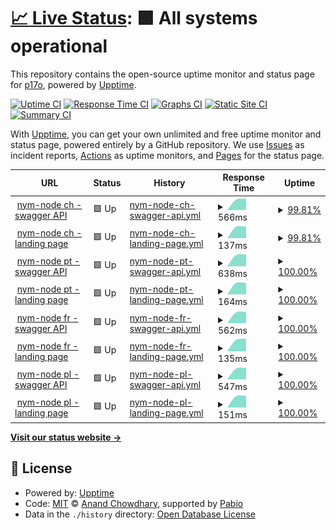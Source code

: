 # [📈 Live Status](https://status.p17o.com): <!--live status--> **🟩 All systems operational**

This repository contains the open-source uptime monitor and status page for [p17o](https://status.p17o.com), powered by [Upptime](https://github.com/upptime/upptime).

[![Uptime CI](https://github.com/p17o/nym-nodes-upptime/workflows/Uptime%20CI/badge.svg)](https://github.com/p17o/nym-nodes-upptime/actions?query=workflow%3A%22Uptime+CI%22)
[![Response Time CI](https://github.com/p17o/nym-nodes-upptime/workflows/Response%20Time%20CI/badge.svg)](https://github.com/p17o/nym-nodes-upptime/actions?query=workflow%3A%22Response+Time+CI%22)
[![Graphs CI](https://github.com/p17o/nym-nodes-upptime/workflows/Graphs%20CI/badge.svg)](https://github.com/p17o/nym-nodes-upptime/actions?query=workflow%3A%22Graphs+CI%22)
[![Static Site CI](https://github.com/p17o/nym-nodes-upptime/workflows/Static%20Site%20CI/badge.svg)](https://github.com/p17o/nym-nodes-upptime/actions?query=workflow%3A%22Static+Site+CI%22)
[![Summary CI](https://github.com/p17o/nym-nodes-upptime/workflows/Summary%20CI/badge.svg)](https://github.com/p17o/nym-nodes-upptime/actions?query=workflow%3A%22Summary+CI%22)

With [Upptime](https://upptime.js.org), you can get your own unlimited and free uptime monitor and status page, powered entirely by a GitHub repository. We use [Issues](https://github.com/p17o/nym-nodes-upptime/issues) as incident reports, [Actions](https://github.com/p17o/nym-nodes-upptime/actions) as uptime monitors, and [Pages](https://status.p17o.com) for the status page.

<!--start: status pages-->
<!-- This summary is generated by Upptime (https://github.com/upptime/upptime) -->
<!-- Do not edit this manually, your changes will be overwritten -->
<!-- prettier-ignore -->
| URL | Status | History | Response Time | Uptime |
| --- | ------ | ------- | ------------- | ------ |
| <img alt="" src="https://icons.duckduckgo.com/ip3/nym-exit.ch-node1.p17o.com.ico" height="13"> [nym-node ch - swagger API](https://nym-exit.ch-node1.p17o.com/api/v1/swagger/#/) | 🟩 Up | [nym-node-ch-swagger-api.yml](https://github.com/p17o/nym-nodes-upptime/commits/HEAD/history/nym-node-ch-swagger-api.yml) | <details><summary><img alt="Response time graph" src="./graphs/nym-node-ch-swagger-api/response-time-week.png" height="20"> 566ms</summary><br><a href="https://status.p17o.com/history/nym-node-ch-swagger-api"><img alt="Response time 566" src="https://img.shields.io/endpoint?url=https%3A%2F%2Fraw.githubusercontent.com%2Fp17o%2Fnym-nodes-upptime%2FHEAD%2Fapi%2Fnym-node-ch-swagger-api%2Fresponse-time.json"></a><br><a href="https://status.p17o.com/history/nym-node-ch-swagger-api"><img alt="24-hour response time 516" src="https://img.shields.io/endpoint?url=https%3A%2F%2Fraw.githubusercontent.com%2Fp17o%2Fnym-nodes-upptime%2FHEAD%2Fapi%2Fnym-node-ch-swagger-api%2Fresponse-time-day.json"></a><br><a href="https://status.p17o.com/history/nym-node-ch-swagger-api"><img alt="7-day response time 566" src="https://img.shields.io/endpoint?url=https%3A%2F%2Fraw.githubusercontent.com%2Fp17o%2Fnym-nodes-upptime%2FHEAD%2Fapi%2Fnym-node-ch-swagger-api%2Fresponse-time-week.json"></a><br><a href="https://status.p17o.com/history/nym-node-ch-swagger-api"><img alt="30-day response time 566" src="https://img.shields.io/endpoint?url=https%3A%2F%2Fraw.githubusercontent.com%2Fp17o%2Fnym-nodes-upptime%2FHEAD%2Fapi%2Fnym-node-ch-swagger-api%2Fresponse-time-month.json"></a><br><a href="https://status.p17o.com/history/nym-node-ch-swagger-api"><img alt="1-year response time 566" src="https://img.shields.io/endpoint?url=https%3A%2F%2Fraw.githubusercontent.com%2Fp17o%2Fnym-nodes-upptime%2FHEAD%2Fapi%2Fnym-node-ch-swagger-api%2Fresponse-time-year.json"></a></details> | <details><summary><a href="https://status.p17o.com/history/nym-node-ch-swagger-api">99.81%</a></summary><a href="https://status.p17o.com/history/nym-node-ch-swagger-api"><img alt="All-time uptime 99.81%" src="https://img.shields.io/endpoint?url=https%3A%2F%2Fraw.githubusercontent.com%2Fp17o%2Fnym-nodes-upptime%2FHEAD%2Fapi%2Fnym-node-ch-swagger-api%2Fuptime.json"></a><br><a href="https://status.p17o.com/history/nym-node-ch-swagger-api"><img alt="24-hour uptime 99.48%" src="https://img.shields.io/endpoint?url=https%3A%2F%2Fraw.githubusercontent.com%2Fp17o%2Fnym-nodes-upptime%2FHEAD%2Fapi%2Fnym-node-ch-swagger-api%2Fuptime-day.json"></a><br><a href="https://status.p17o.com/history/nym-node-ch-swagger-api"><img alt="7-day uptime 99.81%" src="https://img.shields.io/endpoint?url=https%3A%2F%2Fraw.githubusercontent.com%2Fp17o%2Fnym-nodes-upptime%2FHEAD%2Fapi%2Fnym-node-ch-swagger-api%2Fuptime-week.json"></a><br><a href="https://status.p17o.com/history/nym-node-ch-swagger-api"><img alt="30-day uptime 99.81%" src="https://img.shields.io/endpoint?url=https%3A%2F%2Fraw.githubusercontent.com%2Fp17o%2Fnym-nodes-upptime%2FHEAD%2Fapi%2Fnym-node-ch-swagger-api%2Fuptime-month.json"></a><br><a href="https://status.p17o.com/history/nym-node-ch-swagger-api"><img alt="1-year uptime 99.81%" src="https://img.shields.io/endpoint?url=https%3A%2F%2Fraw.githubusercontent.com%2Fp17o%2Fnym-nodes-upptime%2FHEAD%2Fapi%2Fnym-node-ch-swagger-api%2Fuptime-year.json"></a></details>
| <img alt="" src="https://icons.duckduckgo.com/ip3/nym-exit.ch-node1.p17o.com.ico" height="13"> [nym-node ch - landing page](https://nym-exit.ch-node1.p17o.com/) | 🟩 Up | [nym-node-ch-landing-page.yml](https://github.com/p17o/nym-nodes-upptime/commits/HEAD/history/nym-node-ch-landing-page.yml) | <details><summary><img alt="Response time graph" src="./graphs/nym-node-ch-landing-page/response-time-week.png" height="20"> 137ms</summary><br><a href="https://status.p17o.com/history/nym-node-ch-landing-page"><img alt="Response time 137" src="https://img.shields.io/endpoint?url=https%3A%2F%2Fraw.githubusercontent.com%2Fp17o%2Fnym-nodes-upptime%2FHEAD%2Fapi%2Fnym-node-ch-landing-page%2Fresponse-time.json"></a><br><a href="https://status.p17o.com/history/nym-node-ch-landing-page"><img alt="24-hour response time 126" src="https://img.shields.io/endpoint?url=https%3A%2F%2Fraw.githubusercontent.com%2Fp17o%2Fnym-nodes-upptime%2FHEAD%2Fapi%2Fnym-node-ch-landing-page%2Fresponse-time-day.json"></a><br><a href="https://status.p17o.com/history/nym-node-ch-landing-page"><img alt="7-day response time 137" src="https://img.shields.io/endpoint?url=https%3A%2F%2Fraw.githubusercontent.com%2Fp17o%2Fnym-nodes-upptime%2FHEAD%2Fapi%2Fnym-node-ch-landing-page%2Fresponse-time-week.json"></a><br><a href="https://status.p17o.com/history/nym-node-ch-landing-page"><img alt="30-day response time 137" src="https://img.shields.io/endpoint?url=https%3A%2F%2Fraw.githubusercontent.com%2Fp17o%2Fnym-nodes-upptime%2FHEAD%2Fapi%2Fnym-node-ch-landing-page%2Fresponse-time-month.json"></a><br><a href="https://status.p17o.com/history/nym-node-ch-landing-page"><img alt="1-year response time 137" src="https://img.shields.io/endpoint?url=https%3A%2F%2Fraw.githubusercontent.com%2Fp17o%2Fnym-nodes-upptime%2FHEAD%2Fapi%2Fnym-node-ch-landing-page%2Fresponse-time-year.json"></a></details> | <details><summary><a href="https://status.p17o.com/history/nym-node-ch-landing-page">99.81%</a></summary><a href="https://status.p17o.com/history/nym-node-ch-landing-page"><img alt="All-time uptime 99.81%" src="https://img.shields.io/endpoint?url=https%3A%2F%2Fraw.githubusercontent.com%2Fp17o%2Fnym-nodes-upptime%2FHEAD%2Fapi%2Fnym-node-ch-landing-page%2Fuptime.json"></a><br><a href="https://status.p17o.com/history/nym-node-ch-landing-page"><img alt="24-hour uptime 99.48%" src="https://img.shields.io/endpoint?url=https%3A%2F%2Fraw.githubusercontent.com%2Fp17o%2Fnym-nodes-upptime%2FHEAD%2Fapi%2Fnym-node-ch-landing-page%2Fuptime-day.json"></a><br><a href="https://status.p17o.com/history/nym-node-ch-landing-page"><img alt="7-day uptime 99.81%" src="https://img.shields.io/endpoint?url=https%3A%2F%2Fraw.githubusercontent.com%2Fp17o%2Fnym-nodes-upptime%2FHEAD%2Fapi%2Fnym-node-ch-landing-page%2Fuptime-week.json"></a><br><a href="https://status.p17o.com/history/nym-node-ch-landing-page"><img alt="30-day uptime 99.81%" src="https://img.shields.io/endpoint?url=https%3A%2F%2Fraw.githubusercontent.com%2Fp17o%2Fnym-nodes-upptime%2FHEAD%2Fapi%2Fnym-node-ch-landing-page%2Fuptime-month.json"></a><br><a href="https://status.p17o.com/history/nym-node-ch-landing-page"><img alt="1-year uptime 99.81%" src="https://img.shields.io/endpoint?url=https%3A%2F%2Fraw.githubusercontent.com%2Fp17o%2Fnym-nodes-upptime%2FHEAD%2Fapi%2Fnym-node-ch-landing-page%2Fuptime-year.json"></a></details>
| <img alt="" src="https://icons.duckduckgo.com/ip3/nym-exit.pt-node1.p17o.com.ico" height="13"> [nym-node pt - swagger API](https://nym-exit.pt-node1.p17o.com/api/v1/swagger/#/) | 🟩 Up | [nym-node-pt-swagger-api.yml](https://github.com/p17o/nym-nodes-upptime/commits/HEAD/history/nym-node-pt-swagger-api.yml) | <details><summary><img alt="Response time graph" src="./graphs/nym-node-pt-swagger-api/response-time-week.png" height="20"> 638ms</summary><br><a href="https://status.p17o.com/history/nym-node-pt-swagger-api"><img alt="Response time 638" src="https://img.shields.io/endpoint?url=https%3A%2F%2Fraw.githubusercontent.com%2Fp17o%2Fnym-nodes-upptime%2FHEAD%2Fapi%2Fnym-node-pt-swagger-api%2Fresponse-time.json"></a><br><a href="https://status.p17o.com/history/nym-node-pt-swagger-api"><img alt="24-hour response time 429" src="https://img.shields.io/endpoint?url=https%3A%2F%2Fraw.githubusercontent.com%2Fp17o%2Fnym-nodes-upptime%2FHEAD%2Fapi%2Fnym-node-pt-swagger-api%2Fresponse-time-day.json"></a><br><a href="https://status.p17o.com/history/nym-node-pt-swagger-api"><img alt="7-day response time 638" src="https://img.shields.io/endpoint?url=https%3A%2F%2Fraw.githubusercontent.com%2Fp17o%2Fnym-nodes-upptime%2FHEAD%2Fapi%2Fnym-node-pt-swagger-api%2Fresponse-time-week.json"></a><br><a href="https://status.p17o.com/history/nym-node-pt-swagger-api"><img alt="30-day response time 638" src="https://img.shields.io/endpoint?url=https%3A%2F%2Fraw.githubusercontent.com%2Fp17o%2Fnym-nodes-upptime%2FHEAD%2Fapi%2Fnym-node-pt-swagger-api%2Fresponse-time-month.json"></a><br><a href="https://status.p17o.com/history/nym-node-pt-swagger-api"><img alt="1-year response time 638" src="https://img.shields.io/endpoint?url=https%3A%2F%2Fraw.githubusercontent.com%2Fp17o%2Fnym-nodes-upptime%2FHEAD%2Fapi%2Fnym-node-pt-swagger-api%2Fresponse-time-year.json"></a></details> | <details><summary><a href="https://status.p17o.com/history/nym-node-pt-swagger-api">100.00%</a></summary><a href="https://status.p17o.com/history/nym-node-pt-swagger-api"><img alt="All-time uptime 100.00%" src="https://img.shields.io/endpoint?url=https%3A%2F%2Fraw.githubusercontent.com%2Fp17o%2Fnym-nodes-upptime%2FHEAD%2Fapi%2Fnym-node-pt-swagger-api%2Fuptime.json"></a><br><a href="https://status.p17o.com/history/nym-node-pt-swagger-api"><img alt="24-hour uptime 100.00%" src="https://img.shields.io/endpoint?url=https%3A%2F%2Fraw.githubusercontent.com%2Fp17o%2Fnym-nodes-upptime%2FHEAD%2Fapi%2Fnym-node-pt-swagger-api%2Fuptime-day.json"></a><br><a href="https://status.p17o.com/history/nym-node-pt-swagger-api"><img alt="7-day uptime 100.00%" src="https://img.shields.io/endpoint?url=https%3A%2F%2Fraw.githubusercontent.com%2Fp17o%2Fnym-nodes-upptime%2FHEAD%2Fapi%2Fnym-node-pt-swagger-api%2Fuptime-week.json"></a><br><a href="https://status.p17o.com/history/nym-node-pt-swagger-api"><img alt="30-day uptime 100.00%" src="https://img.shields.io/endpoint?url=https%3A%2F%2Fraw.githubusercontent.com%2Fp17o%2Fnym-nodes-upptime%2FHEAD%2Fapi%2Fnym-node-pt-swagger-api%2Fuptime-month.json"></a><br><a href="https://status.p17o.com/history/nym-node-pt-swagger-api"><img alt="1-year uptime 100.00%" src="https://img.shields.io/endpoint?url=https%3A%2F%2Fraw.githubusercontent.com%2Fp17o%2Fnym-nodes-upptime%2FHEAD%2Fapi%2Fnym-node-pt-swagger-api%2Fuptime-year.json"></a></details>
| <img alt="" src="https://icons.duckduckgo.com/ip3/nym-exit.pt-node1.p17o.com.ico" height="13"> [nym-node pt - landing page](https://nym-exit.pt-node1.p17o.com/) | 🟩 Up | [nym-node-pt-landing-page.yml](https://github.com/p17o/nym-nodes-upptime/commits/HEAD/history/nym-node-pt-landing-page.yml) | <details><summary><img alt="Response time graph" src="./graphs/nym-node-pt-landing-page/response-time-week.png" height="20"> 164ms</summary><br><a href="https://status.p17o.com/history/nym-node-pt-landing-page"><img alt="Response time 164" src="https://img.shields.io/endpoint?url=https%3A%2F%2Fraw.githubusercontent.com%2Fp17o%2Fnym-nodes-upptime%2FHEAD%2Fapi%2Fnym-node-pt-landing-page%2Fresponse-time.json"></a><br><a href="https://status.p17o.com/history/nym-node-pt-landing-page"><img alt="24-hour response time 122" src="https://img.shields.io/endpoint?url=https%3A%2F%2Fraw.githubusercontent.com%2Fp17o%2Fnym-nodes-upptime%2FHEAD%2Fapi%2Fnym-node-pt-landing-page%2Fresponse-time-day.json"></a><br><a href="https://status.p17o.com/history/nym-node-pt-landing-page"><img alt="7-day response time 164" src="https://img.shields.io/endpoint?url=https%3A%2F%2Fraw.githubusercontent.com%2Fp17o%2Fnym-nodes-upptime%2FHEAD%2Fapi%2Fnym-node-pt-landing-page%2Fresponse-time-week.json"></a><br><a href="https://status.p17o.com/history/nym-node-pt-landing-page"><img alt="30-day response time 164" src="https://img.shields.io/endpoint?url=https%3A%2F%2Fraw.githubusercontent.com%2Fp17o%2Fnym-nodes-upptime%2FHEAD%2Fapi%2Fnym-node-pt-landing-page%2Fresponse-time-month.json"></a><br><a href="https://status.p17o.com/history/nym-node-pt-landing-page"><img alt="1-year response time 164" src="https://img.shields.io/endpoint?url=https%3A%2F%2Fraw.githubusercontent.com%2Fp17o%2Fnym-nodes-upptime%2FHEAD%2Fapi%2Fnym-node-pt-landing-page%2Fresponse-time-year.json"></a></details> | <details><summary><a href="https://status.p17o.com/history/nym-node-pt-landing-page">100.00%</a></summary><a href="https://status.p17o.com/history/nym-node-pt-landing-page"><img alt="All-time uptime 100.00%" src="https://img.shields.io/endpoint?url=https%3A%2F%2Fraw.githubusercontent.com%2Fp17o%2Fnym-nodes-upptime%2FHEAD%2Fapi%2Fnym-node-pt-landing-page%2Fuptime.json"></a><br><a href="https://status.p17o.com/history/nym-node-pt-landing-page"><img alt="24-hour uptime 100.00%" src="https://img.shields.io/endpoint?url=https%3A%2F%2Fraw.githubusercontent.com%2Fp17o%2Fnym-nodes-upptime%2FHEAD%2Fapi%2Fnym-node-pt-landing-page%2Fuptime-day.json"></a><br><a href="https://status.p17o.com/history/nym-node-pt-landing-page"><img alt="7-day uptime 100.00%" src="https://img.shields.io/endpoint?url=https%3A%2F%2Fraw.githubusercontent.com%2Fp17o%2Fnym-nodes-upptime%2FHEAD%2Fapi%2Fnym-node-pt-landing-page%2Fuptime-week.json"></a><br><a href="https://status.p17o.com/history/nym-node-pt-landing-page"><img alt="30-day uptime 100.00%" src="https://img.shields.io/endpoint?url=https%3A%2F%2Fraw.githubusercontent.com%2Fp17o%2Fnym-nodes-upptime%2FHEAD%2Fapi%2Fnym-node-pt-landing-page%2Fuptime-month.json"></a><br><a href="https://status.p17o.com/history/nym-node-pt-landing-page"><img alt="1-year uptime 100.00%" src="https://img.shields.io/endpoint?url=https%3A%2F%2Fraw.githubusercontent.com%2Fp17o%2Fnym-nodes-upptime%2FHEAD%2Fapi%2Fnym-node-pt-landing-page%2Fuptime-year.json"></a></details>
| <img alt="" src="https://icons.duckduckgo.com/ip3/nym-exit.fr-node1.p17o.com.ico" height="13"> [nym-node fr - swagger API](https://nym-exit.fr-node1.p17o.com/api/v1/swagger/#/) | 🟩 Up | [nym-node-fr-swagger-api.yml](https://github.com/p17o/nym-nodes-upptime/commits/HEAD/history/nym-node-fr-swagger-api.yml) | <details><summary><img alt="Response time graph" src="./graphs/nym-node-fr-swagger-api/response-time-week.png" height="20"> 562ms</summary><br><a href="https://status.p17o.com/history/nym-node-fr-swagger-api"><img alt="Response time 562" src="https://img.shields.io/endpoint?url=https%3A%2F%2Fraw.githubusercontent.com%2Fp17o%2Fnym-nodes-upptime%2FHEAD%2Fapi%2Fnym-node-fr-swagger-api%2Fresponse-time.json"></a><br><a href="https://status.p17o.com/history/nym-node-fr-swagger-api"><img alt="24-hour response time 467" src="https://img.shields.io/endpoint?url=https%3A%2F%2Fraw.githubusercontent.com%2Fp17o%2Fnym-nodes-upptime%2FHEAD%2Fapi%2Fnym-node-fr-swagger-api%2Fresponse-time-day.json"></a><br><a href="https://status.p17o.com/history/nym-node-fr-swagger-api"><img alt="7-day response time 562" src="https://img.shields.io/endpoint?url=https%3A%2F%2Fraw.githubusercontent.com%2Fp17o%2Fnym-nodes-upptime%2FHEAD%2Fapi%2Fnym-node-fr-swagger-api%2Fresponse-time-week.json"></a><br><a href="https://status.p17o.com/history/nym-node-fr-swagger-api"><img alt="30-day response time 562" src="https://img.shields.io/endpoint?url=https%3A%2F%2Fraw.githubusercontent.com%2Fp17o%2Fnym-nodes-upptime%2FHEAD%2Fapi%2Fnym-node-fr-swagger-api%2Fresponse-time-month.json"></a><br><a href="https://status.p17o.com/history/nym-node-fr-swagger-api"><img alt="1-year response time 562" src="https://img.shields.io/endpoint?url=https%3A%2F%2Fraw.githubusercontent.com%2Fp17o%2Fnym-nodes-upptime%2FHEAD%2Fapi%2Fnym-node-fr-swagger-api%2Fresponse-time-year.json"></a></details> | <details><summary><a href="https://status.p17o.com/history/nym-node-fr-swagger-api">100.00%</a></summary><a href="https://status.p17o.com/history/nym-node-fr-swagger-api"><img alt="All-time uptime 100.00%" src="https://img.shields.io/endpoint?url=https%3A%2F%2Fraw.githubusercontent.com%2Fp17o%2Fnym-nodes-upptime%2FHEAD%2Fapi%2Fnym-node-fr-swagger-api%2Fuptime.json"></a><br><a href="https://status.p17o.com/history/nym-node-fr-swagger-api"><img alt="24-hour uptime 100.00%" src="https://img.shields.io/endpoint?url=https%3A%2F%2Fraw.githubusercontent.com%2Fp17o%2Fnym-nodes-upptime%2FHEAD%2Fapi%2Fnym-node-fr-swagger-api%2Fuptime-day.json"></a><br><a href="https://status.p17o.com/history/nym-node-fr-swagger-api"><img alt="7-day uptime 100.00%" src="https://img.shields.io/endpoint?url=https%3A%2F%2Fraw.githubusercontent.com%2Fp17o%2Fnym-nodes-upptime%2FHEAD%2Fapi%2Fnym-node-fr-swagger-api%2Fuptime-week.json"></a><br><a href="https://status.p17o.com/history/nym-node-fr-swagger-api"><img alt="30-day uptime 100.00%" src="https://img.shields.io/endpoint?url=https%3A%2F%2Fraw.githubusercontent.com%2Fp17o%2Fnym-nodes-upptime%2FHEAD%2Fapi%2Fnym-node-fr-swagger-api%2Fuptime-month.json"></a><br><a href="https://status.p17o.com/history/nym-node-fr-swagger-api"><img alt="1-year uptime 100.00%" src="https://img.shields.io/endpoint?url=https%3A%2F%2Fraw.githubusercontent.com%2Fp17o%2Fnym-nodes-upptime%2FHEAD%2Fapi%2Fnym-node-fr-swagger-api%2Fuptime-year.json"></a></details>
| <img alt="" src="https://icons.duckduckgo.com/ip3/nym-exit.fr-node1.p17o.com.ico" height="13"> [nym-node fr - landing page](https://nym-exit.fr-node1.p17o.com/) | 🟩 Up | [nym-node-fr-landing-page.yml](https://github.com/p17o/nym-nodes-upptime/commits/HEAD/history/nym-node-fr-landing-page.yml) | <details><summary><img alt="Response time graph" src="./graphs/nym-node-fr-landing-page/response-time-week.png" height="20"> 135ms</summary><br><a href="https://status.p17o.com/history/nym-node-fr-landing-page"><img alt="Response time 135" src="https://img.shields.io/endpoint?url=https%3A%2F%2Fraw.githubusercontent.com%2Fp17o%2Fnym-nodes-upptime%2FHEAD%2Fapi%2Fnym-node-fr-landing-page%2Fresponse-time.json"></a><br><a href="https://status.p17o.com/history/nym-node-fr-landing-page"><img alt="24-hour response time 96" src="https://img.shields.io/endpoint?url=https%3A%2F%2Fraw.githubusercontent.com%2Fp17o%2Fnym-nodes-upptime%2FHEAD%2Fapi%2Fnym-node-fr-landing-page%2Fresponse-time-day.json"></a><br><a href="https://status.p17o.com/history/nym-node-fr-landing-page"><img alt="7-day response time 135" src="https://img.shields.io/endpoint?url=https%3A%2F%2Fraw.githubusercontent.com%2Fp17o%2Fnym-nodes-upptime%2FHEAD%2Fapi%2Fnym-node-fr-landing-page%2Fresponse-time-week.json"></a><br><a href="https://status.p17o.com/history/nym-node-fr-landing-page"><img alt="30-day response time 135" src="https://img.shields.io/endpoint?url=https%3A%2F%2Fraw.githubusercontent.com%2Fp17o%2Fnym-nodes-upptime%2FHEAD%2Fapi%2Fnym-node-fr-landing-page%2Fresponse-time-month.json"></a><br><a href="https://status.p17o.com/history/nym-node-fr-landing-page"><img alt="1-year response time 135" src="https://img.shields.io/endpoint?url=https%3A%2F%2Fraw.githubusercontent.com%2Fp17o%2Fnym-nodes-upptime%2FHEAD%2Fapi%2Fnym-node-fr-landing-page%2Fresponse-time-year.json"></a></details> | <details><summary><a href="https://status.p17o.com/history/nym-node-fr-landing-page">100.00%</a></summary><a href="https://status.p17o.com/history/nym-node-fr-landing-page"><img alt="All-time uptime 100.00%" src="https://img.shields.io/endpoint?url=https%3A%2F%2Fraw.githubusercontent.com%2Fp17o%2Fnym-nodes-upptime%2FHEAD%2Fapi%2Fnym-node-fr-landing-page%2Fuptime.json"></a><br><a href="https://status.p17o.com/history/nym-node-fr-landing-page"><img alt="24-hour uptime 100.00%" src="https://img.shields.io/endpoint?url=https%3A%2F%2Fraw.githubusercontent.com%2Fp17o%2Fnym-nodes-upptime%2FHEAD%2Fapi%2Fnym-node-fr-landing-page%2Fuptime-day.json"></a><br><a href="https://status.p17o.com/history/nym-node-fr-landing-page"><img alt="7-day uptime 100.00%" src="https://img.shields.io/endpoint?url=https%3A%2F%2Fraw.githubusercontent.com%2Fp17o%2Fnym-nodes-upptime%2FHEAD%2Fapi%2Fnym-node-fr-landing-page%2Fuptime-week.json"></a><br><a href="https://status.p17o.com/history/nym-node-fr-landing-page"><img alt="30-day uptime 100.00%" src="https://img.shields.io/endpoint?url=https%3A%2F%2Fraw.githubusercontent.com%2Fp17o%2Fnym-nodes-upptime%2FHEAD%2Fapi%2Fnym-node-fr-landing-page%2Fuptime-month.json"></a><br><a href="https://status.p17o.com/history/nym-node-fr-landing-page"><img alt="1-year uptime 100.00%" src="https://img.shields.io/endpoint?url=https%3A%2F%2Fraw.githubusercontent.com%2Fp17o%2Fnym-nodes-upptime%2FHEAD%2Fapi%2Fnym-node-fr-landing-page%2Fuptime-year.json"></a></details>
| <img alt="" src="https://icons.duckduckgo.com/ip3/nym-exit.pl-node1.p17o.com.ico" height="13"> [nym-node pl - swagger API](https://nym-exit.pl-node1.p17o.com/api/v1/swagger/#/) | 🟩 Up | [nym-node-pl-swagger-api.yml](https://github.com/p17o/nym-nodes-upptime/commits/HEAD/history/nym-node-pl-swagger-api.yml) | <details><summary><img alt="Response time graph" src="./graphs/nym-node-pl-swagger-api/response-time-week.png" height="20"> 547ms</summary><br><a href="https://status.p17o.com/history/nym-node-pl-swagger-api"><img alt="Response time 547" src="https://img.shields.io/endpoint?url=https%3A%2F%2Fraw.githubusercontent.com%2Fp17o%2Fnym-nodes-upptime%2FHEAD%2Fapi%2Fnym-node-pl-swagger-api%2Fresponse-time.json"></a><br><a href="https://status.p17o.com/history/nym-node-pl-swagger-api"><img alt="24-hour response time 396" src="https://img.shields.io/endpoint?url=https%3A%2F%2Fraw.githubusercontent.com%2Fp17o%2Fnym-nodes-upptime%2FHEAD%2Fapi%2Fnym-node-pl-swagger-api%2Fresponse-time-day.json"></a><br><a href="https://status.p17o.com/history/nym-node-pl-swagger-api"><img alt="7-day response time 547" src="https://img.shields.io/endpoint?url=https%3A%2F%2Fraw.githubusercontent.com%2Fp17o%2Fnym-nodes-upptime%2FHEAD%2Fapi%2Fnym-node-pl-swagger-api%2Fresponse-time-week.json"></a><br><a href="https://status.p17o.com/history/nym-node-pl-swagger-api"><img alt="30-day response time 547" src="https://img.shields.io/endpoint?url=https%3A%2F%2Fraw.githubusercontent.com%2Fp17o%2Fnym-nodes-upptime%2FHEAD%2Fapi%2Fnym-node-pl-swagger-api%2Fresponse-time-month.json"></a><br><a href="https://status.p17o.com/history/nym-node-pl-swagger-api"><img alt="1-year response time 547" src="https://img.shields.io/endpoint?url=https%3A%2F%2Fraw.githubusercontent.com%2Fp17o%2Fnym-nodes-upptime%2FHEAD%2Fapi%2Fnym-node-pl-swagger-api%2Fresponse-time-year.json"></a></details> | <details><summary><a href="https://status.p17o.com/history/nym-node-pl-swagger-api">100.00%</a></summary><a href="https://status.p17o.com/history/nym-node-pl-swagger-api"><img alt="All-time uptime 100.00%" src="https://img.shields.io/endpoint?url=https%3A%2F%2Fraw.githubusercontent.com%2Fp17o%2Fnym-nodes-upptime%2FHEAD%2Fapi%2Fnym-node-pl-swagger-api%2Fuptime.json"></a><br><a href="https://status.p17o.com/history/nym-node-pl-swagger-api"><img alt="24-hour uptime 100.00%" src="https://img.shields.io/endpoint?url=https%3A%2F%2Fraw.githubusercontent.com%2Fp17o%2Fnym-nodes-upptime%2FHEAD%2Fapi%2Fnym-node-pl-swagger-api%2Fuptime-day.json"></a><br><a href="https://status.p17o.com/history/nym-node-pl-swagger-api"><img alt="7-day uptime 100.00%" src="https://img.shields.io/endpoint?url=https%3A%2F%2Fraw.githubusercontent.com%2Fp17o%2Fnym-nodes-upptime%2FHEAD%2Fapi%2Fnym-node-pl-swagger-api%2Fuptime-week.json"></a><br><a href="https://status.p17o.com/history/nym-node-pl-swagger-api"><img alt="30-day uptime 100.00%" src="https://img.shields.io/endpoint?url=https%3A%2F%2Fraw.githubusercontent.com%2Fp17o%2Fnym-nodes-upptime%2FHEAD%2Fapi%2Fnym-node-pl-swagger-api%2Fuptime-month.json"></a><br><a href="https://status.p17o.com/history/nym-node-pl-swagger-api"><img alt="1-year uptime 100.00%" src="https://img.shields.io/endpoint?url=https%3A%2F%2Fraw.githubusercontent.com%2Fp17o%2Fnym-nodes-upptime%2FHEAD%2Fapi%2Fnym-node-pl-swagger-api%2Fuptime-year.json"></a></details>
| <img alt="" src="https://icons.duckduckgo.com/ip3/nym-exit.pl-node1.p17o.com.ico" height="13"> [nym-node pl - landing page](https://nym-exit.pl-node1.p17o.com/) | 🟩 Up | [nym-node-pl-landing-page.yml](https://github.com/p17o/nym-nodes-upptime/commits/HEAD/history/nym-node-pl-landing-page.yml) | <details><summary><img alt="Response time graph" src="./graphs/nym-node-pl-landing-page/response-time-week.png" height="20"> 151ms</summary><br><a href="https://status.p17o.com/history/nym-node-pl-landing-page"><img alt="Response time 151" src="https://img.shields.io/endpoint?url=https%3A%2F%2Fraw.githubusercontent.com%2Fp17o%2Fnym-nodes-upptime%2FHEAD%2Fapi%2Fnym-node-pl-landing-page%2Fresponse-time.json"></a><br><a href="https://status.p17o.com/history/nym-node-pl-landing-page"><img alt="24-hour response time 114" src="https://img.shields.io/endpoint?url=https%3A%2F%2Fraw.githubusercontent.com%2Fp17o%2Fnym-nodes-upptime%2FHEAD%2Fapi%2Fnym-node-pl-landing-page%2Fresponse-time-day.json"></a><br><a href="https://status.p17o.com/history/nym-node-pl-landing-page"><img alt="7-day response time 151" src="https://img.shields.io/endpoint?url=https%3A%2F%2Fraw.githubusercontent.com%2Fp17o%2Fnym-nodes-upptime%2FHEAD%2Fapi%2Fnym-node-pl-landing-page%2Fresponse-time-week.json"></a><br><a href="https://status.p17o.com/history/nym-node-pl-landing-page"><img alt="30-day response time 151" src="https://img.shields.io/endpoint?url=https%3A%2F%2Fraw.githubusercontent.com%2Fp17o%2Fnym-nodes-upptime%2FHEAD%2Fapi%2Fnym-node-pl-landing-page%2Fresponse-time-month.json"></a><br><a href="https://status.p17o.com/history/nym-node-pl-landing-page"><img alt="1-year response time 151" src="https://img.shields.io/endpoint?url=https%3A%2F%2Fraw.githubusercontent.com%2Fp17o%2Fnym-nodes-upptime%2FHEAD%2Fapi%2Fnym-node-pl-landing-page%2Fresponse-time-year.json"></a></details> | <details><summary><a href="https://status.p17o.com/history/nym-node-pl-landing-page">100.00%</a></summary><a href="https://status.p17o.com/history/nym-node-pl-landing-page"><img alt="All-time uptime 100.00%" src="https://img.shields.io/endpoint?url=https%3A%2F%2Fraw.githubusercontent.com%2Fp17o%2Fnym-nodes-upptime%2FHEAD%2Fapi%2Fnym-node-pl-landing-page%2Fuptime.json"></a><br><a href="https://status.p17o.com/history/nym-node-pl-landing-page"><img alt="24-hour uptime 100.00%" src="https://img.shields.io/endpoint?url=https%3A%2F%2Fraw.githubusercontent.com%2Fp17o%2Fnym-nodes-upptime%2FHEAD%2Fapi%2Fnym-node-pl-landing-page%2Fuptime-day.json"></a><br><a href="https://status.p17o.com/history/nym-node-pl-landing-page"><img alt="7-day uptime 100.00%" src="https://img.shields.io/endpoint?url=https%3A%2F%2Fraw.githubusercontent.com%2Fp17o%2Fnym-nodes-upptime%2FHEAD%2Fapi%2Fnym-node-pl-landing-page%2Fuptime-week.json"></a><br><a href="https://status.p17o.com/history/nym-node-pl-landing-page"><img alt="30-day uptime 100.00%" src="https://img.shields.io/endpoint?url=https%3A%2F%2Fraw.githubusercontent.com%2Fp17o%2Fnym-nodes-upptime%2FHEAD%2Fapi%2Fnym-node-pl-landing-page%2Fuptime-month.json"></a><br><a href="https://status.p17o.com/history/nym-node-pl-landing-page"><img alt="1-year uptime 100.00%" src="https://img.shields.io/endpoint?url=https%3A%2F%2Fraw.githubusercontent.com%2Fp17o%2Fnym-nodes-upptime%2FHEAD%2Fapi%2Fnym-node-pl-landing-page%2Fuptime-year.json"></a></details>

<!--end: status pages-->

[**Visit our status website →**](https://status.p17o.com)

## 📄 License

- Powered by: [Upptime](https://github.com/upptime/upptime)
- Code: [MIT](./LICENSE) © [Anand Chowdhary](https://anandchowdhary.com), supported by [Pabio](https://pabio.com)
- Data in the `./history` directory: [Open Database License](https://opendatacommons.org/licenses/odbl/1-0/)
